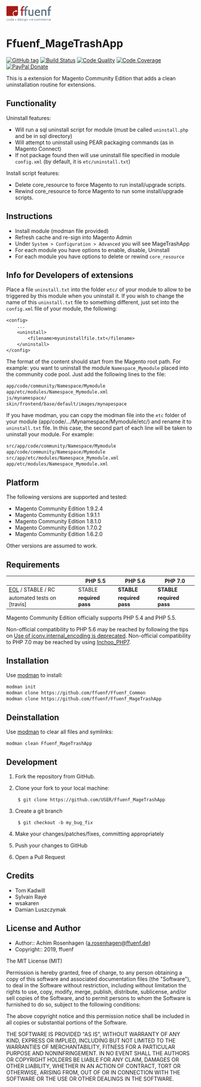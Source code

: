 <a href="http://www.ffuenf.de" title="ffuenf - code • design • e-commerce"><img src="https://github.com/ffuenf/Ffuenf_Common/blob/master/skin/adminhtml/default/default/ffuenf/ffuenf.png" alt="ffuenf - code • design • e-commerce" /></a>

Ffuenf_MageTrashApp
===================
[![GitHub tag](https://img.shields.io/github/tag/ffuenf/Ffuenf_MageTrashApp.svg)](https://github.com/ffuenf/Ffuenf_MageTrashApp)
[![Build Status](https://img.shields.io/travis/ffuenf/Ffuenf_MageTrashApp.svg)](https://travis-ci.org/ffuenf/Ffuenf_MageTrashApp)
[![Code Quality](https://scrutinizer-ci.com/g/ffuenf/Ffuenf_MageTrashApp/badges/quality-score.png)](https://scrutinizer-ci.com/g/ffuenf/Ffuenf_MageTrashApp)
[![Code Coverage](https://scrutinizer-ci.com/g/ffuenf/Ffuenf_MageTrashApp/badges/coverage.png)](https://scrutinizer-ci.com/g/ffuenf/Ffuenf_MageTrashApp)
[![PayPal Donate](https://img.shields.io/badge/paypal-donate-blue.svg)](https://www.paypal.com/cgi-bin/webscr?cmd=_s-xclick&hosted_button_id=J2PQS2WLT2Y8W&item_name=Magento%20Extension%3a%20Ffuenf_MageTrashApp&item_number=Ffuenf_MageTrashApp&currency_code=EUR)

This is a extension for Magento Community Edition that adds a clean uninstallation routine for extensions.

Functionality
-------------

Uninstall features:

* Will run a sql uninstall script for module (must be called `uninstall.php` and be in sql directory)
* Will attempt to uninstall using PEAR packaging commands (as in Magento Connect)
* If not package found then will use uninstall file specified in module `config.xml` (by default, it is `etc/uninstall.txt`)

Install script features:

* Delete core_resource to force Magento to run install/upgrade scripts.
* Rewind core_resource to force Magento to run some install/upgrade scripts.

Instructions
------------

* Install module (modman file provided)
* Refresh cache and re-sign into Magento Admin
* Under `System > Configuration > Advanced` you will see MageTrashApp
* For each module you have options to enable, disable, Uninstall
* For each module you have options to delete or rewind `core_resource`

Info for Developers of extensions
---------------------------------

Place a file `uninstall.txt` into the folder `etc/`  of your module to allow to be triggered by this module when you uninstall it.
If you wish to change the name of this `uninstall.txt` file to something different, just set into the `config.xml` file of your module, the following:

```
<config>
    ...
    <uninstall>
        <filename>myuninstallfile.txt</filename>
    </uninstall>
</config>
```

The format of the content should start from the Magento root path. For example: you want to uninstall the module `Namespace_Mymodule` placed into the community code pool.
Just add the following lines to the file:

```
app/code/community/Namespace/Mymodule
app/etc/modules/Namespace_Mymodule.xml
js/mynamespace/
skin/frontend/base/default/images/mynapespace
```

If you have modman, you can copy the modman file into the `etc` folder of your module (app/code/.../Mynamespace/Mymodule/etc/) and rename it to `uninstall.txt` file. In this case, the second part of each line will be taken to uninstall your module.
For example:
```
src/app/code/community/Namespace/Mymodule  app/code/community/Namespace/Mymodule
src/app/etc/modules/Namespace_Mymodule.xml app/etc/modules/Namespace_Mymodule.xml
```

Platform
--------

The following versions are supported and tested:

* Magento Community Edition 1.9.2.4
* Magento Community Edition 1.9.1.1
* Magento Community Edition 1.8.1.0
* Magento Community Edition 1.7.0.2
* Magento Community Edition 1.6.2.0

Other versions are assumed to work.

Requirements
------------

|                                                                     | PHP 5.5           | PHP 5.6           | PHP 7.0           |
| ------------------------------------------------------------------- | ----------------- | ----------------- | ----------------- |
| [EOL](https://secure.php.net/supported-versions.php) / STABLE / RC  | STABLE            | **STABLE**        | **STABLE**        |
| automated tests on [travis]                                         | **required pass** | **required pass** | **required pass** |

Magento Community Edition officially supports PHP 5.4 and PHP 5.5.

Non-official compatibility to PHP 5.6 may be reached by following the tips on [Use of iconv.internal_encoding is deprecated](https://magento.stackexchange.com/questions/34015/magento-1-9-php-5-6-use-of-iconv-internal-encoding-is-deprecated).
Non-official compatibility to PHP 7.0 may be reached by using [Inchoo_PHP7](https://github.com/Inchoo/Inchoo_PHP7).

Installation
------------

Use [modman](https://github.com/colinmollenhour/modman) to install:
```
modman init
modman clone https://github.com/ffuenf/Ffuenf_Common
modman clone https://github.com/ffuenf/Ffuenf_MageTrashApp
```

Deinstallation
--------------

Use [modman](https://github.com/colinmollenhour/modman) to clear all files and symlinks:
```
modman clean Ffuenf_MageTrashApp
```

Development
-----------
1. Fork the repository from GitHub.
2. Clone your fork to your local machine:

        $ git clone https://github.com/USER/Ffuenf_MageTrashApp

3. Create a git branch

        $ git checkout -b my_bug_fix

4. Make your changes/patches/fixes, committing appropriately
5. Push your changes to GitHub
6. Open a Pull Request

Credits
-------

* Tom Kadwill
* Sylvain Rayé
* wsakaren
* Damian Luszczymak

License and Author
------------------

- Author:: Achim Rosenhagen (<a.rosenhagen@ffuenf.de>)
- Copyright:: 2019, ffuenf

The MIT License (MIT)

Permission is hereby granted, free of charge, to any person obtaining a copy
of this software and associated documentation files (the "Software"), to deal
in the Software without restriction, including without limitation the rights
to use, copy, modify, merge, publish, distribute, sublicense, and/or sell
copies of the Software, and to permit persons to whom the Software is
furnished to do so, subject to the following conditions:

The above copyright notice and this permission notice shall be included in all
copies or substantial portions of the Software.

THE SOFTWARE IS PROVIDED "AS IS", WITHOUT WARRANTY OF ANY KIND, EXPRESS OR
IMPLIED, INCLUDING BUT NOT LIMITED TO THE WARRANTIES OF MERCHANTABILITY,
FITNESS FOR A PARTICULAR PURPOSE AND NONINFRINGEMENT. IN NO EVENT SHALL THE
AUTHORS OR COPYRIGHT HOLDERS BE LIABLE FOR ANY CLAIM, DAMAGES OR OTHER
LIABILITY, WHETHER IN AN ACTION OF CONTRACT, TORT OR OTHERWISE, ARISING FROM,
OUT OF OR IN CONNECTION WITH THE SOFTWARE OR THE USE OR OTHER DEALINGS IN THE
SOFTWARE.

